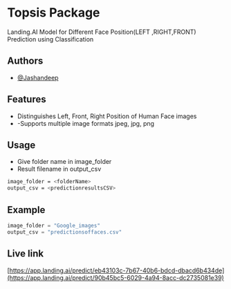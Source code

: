 
# Topsis Package

Landing.AI Model for Different Face Position(LEFT ,RIGHT,FRONT) Prediction using Classification

## Authors

- [@Jashandeep ](https://github.com/JASHANDEEPSINGH2608)


## Features

- Distinguishes Left, Front, Right Position of Human Face images
- -Supports multiple image formats jpeg, jpg, png


    
## Usage
- Give folder name in image_folder
- Result filename in output_csv
```bash
image_folder = <folderName>
output_csv = <predictionresultsCSV>
```

## Example
```python
image_folder = "Google_images"
output_csv = "predictionsoffaces.csv"
```

## Live link
[https://app.landing.ai/predict/eb43103c-7b67-40b6-bdcd-dbacd6b434de](https://app.landing.ai/predict/90b45bc5-6029-4a94-8acc-dc2735081e39)


